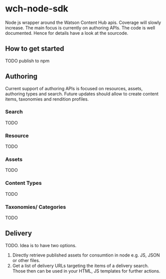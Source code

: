 # wch-node-sdk
Node js wrapper around the Watson Content Hub apis. Coverage will slowly increase. The main focus is currently on authoring APIs. The code is well documented. Hence for details have a look at the sourcode.

## How to get started
TODO publish to npm

## Authoring
Current support of authoring APIs is focused on resources, assets, authoring types and search. Future updates should allow to create content items, taxonomies and rendition profiles.

### Search
TODO

### Resource
TODO

### Assets
TODO

### Content Types
TODO

### Taxonomies/ Categories
TODO

## Delivery
TODO. Idea is to have two options. 
1) Directly retrieve published assets for consumtion in node e.g. JS, JSON or other files.
2) Get a list of delivery URLs targeting the items of a delivery search. Those then can be used in your HTML, JS templates for further actions.
